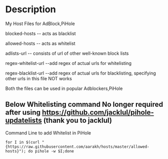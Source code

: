 # Description
My Host Files for AdBlock,PiHole

blocked-hosts -- acts as blacklist

allowed-hosts -- acts as whitelist

adlists-url -- consists of url of other well-known block lists

regex-whitelist-url --add regex of actual urls for whitelisting

regex-blacklist-url --add regex of actual urls for blacklisting, specifying other urls in this file NOT works

Both the files can be used in popular Adblockers,PiHole

## Below Whitelisting command No longer required after using https://github.com/jacklul/pihole-updatelists (thank you to jacklul)
Command Line to add Whitelist in PiHole

`for I in $(curl "{https://raw.githubusercontent.com/aarakh/hosts/master/allowed-hosts}"); do pihole -w $I;done`